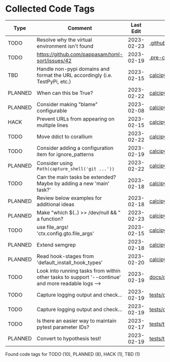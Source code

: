 # Collected Code Tags

| Type    | Comment                                                                                            | Last Edit   | Source File                                                                                                                                                                                                                  |
|---------|----------------------------------------------------------------------------------------------------|-------------|------------------------------------------------------------------------------------------------------------------------------------------------------------------------------------------------------------------------------|
| TODO    | Resolve why the virtual environment isn't found                                                    | 2023-02-23  | [.github/workflows/ci_pipeline.yml:63](https://github.com/KyleKing/calcipy/blame/0ec40573dd3ef43fc08333d88b2ec4a7337511a7/.github/workflows/ci_pipeline.yml#L63)                                                             |
| TODO    | https://github.com/pappasam/toml-sort/issues/42                                                    | 2023-02-19  | [.pre-commit-config.yaml:73](https://github.com/KyleKing/calcipy/blame/d95eb85ab7f6d45459ed7b3ff2dc99ae3c92fa61/.pre-commit-config.yaml#L72)                                                                                 |
| TBD     | Handle non-pypi domains and format the URL accordingly (i.e. TestPyPi, etc.)                       | 2023-02-15  | [calcipy/check_for_stale_packages/_check_for_stale_packages.py:173](https://github.com/KyleKing/calcipy/blame/a77ee851ac5c6631b011e8a3239b804e1290eba6/calcipy/check_for_stale_packages/_check_for_stale_packages.py#L176)   |
| PLANNED | When can this be True?                                                                             | 2023-02-22  | [calcipy/cli.py:63](https://github.com/KyleKing/calcipy/blame/5d4a284623e935299a0cd75c15a03cbd723790c9/calcipy/cli.py#L63)                                                                                                   |
| PLANNED | Consider making "blame" configurable                                                               | 2023-02-08  | [calcipy/code_tag_collector/_collector.py:190](https://github.com/KyleKing/calcipy/blame/36798d3196b2e161c1c9085f2536f77f12c7ed23/calcipy/code_tag_collector/_collector.py#L193)                                             |
| HACK    | Prevent URLs from appearing on multiple lines                                                      | 2023-02-15  | [calcipy/code_tag_collector/_collector.py:227](https://github.com/KyleKing/calcipy/blame/f33a80e423c18b742d2b8c3fb73e2481e66d4afe/calcipy/code_tag_collector/_collector.py#L230)                                             |
| TODO    | Move ddict to corallium                                                                            | 2023-02-22  | [calcipy/dot_dict/_dot_dict.py:3](https://github.com/KyleKing/calcipy/blame/5d4a284623e935299a0cd75c15a03cbd723790c9/calcipy/dot_dict/_dot_dict.py#L3)                                                                       |
| TODO    | Consider adding a configuration item for ignore_patterns                                           | 2023-02-19  | [calcipy/file_search.py:82](https://github.com/KyleKing/calcipy/blame/e6bc0415e3bf6a6df5a9d808ce0e89d0f2c5df9e/calcipy/file_search.py#L82)                                                                                   |
| PLANNED | Consider using `Path(capture_shell('git ...'))`                                                    | 2023-02-22  | [calcipy/invoke_helpers.py:46](https://github.com/KyleKing/calcipy/blame/5d4a284623e935299a0cd75c15a03cbd723790c9/calcipy/invoke_helpers.py#L46)                                                                             |
| TODO    | Can the main tasks be extended? Maybe by adding a new 'main' task?'                                | 2023-02-18  | [calcipy/tasks/all_tasks.py:83](https://github.com/KyleKing/calcipy/blame/daf718e8a0cf8835e04d85f9fe5e35898afed140/calcipy/tasks/all_tasks.py#L69)                                                                           |
| PLANNED | Review below examples for additional ideas                                                         | 2023-02-18  | [calcipy/tasks/all_tasks.py:132](https://github.com/KyleKing/calcipy/blame/902598982f9ae03701c7768488039b2291b5b80c/calcipy/tasks/all_tasks.py#L63)                                                                          |
| PLANNED | Make "which $(..) >> /dev/null && " a function?                                                    | 2023-02-23  | [calcipy/tasks/cl.py:48](https://github.com/KyleKing/calcipy/blame/4791f9c68484bb3c682ac0d050516089dbe22012/calcipy/tasks/cl.py#L48)                                                                                         |
| TODO    | use file_args! 'ctx.config.gto.file_args'                                                          | 2023-02-15  | [calcipy/tasks/lint.py:40](https://github.com/KyleKing/calcipy/blame/6e4cb15bd1cdff319a384ef1ef1953bc1bfd41e0/calcipy/tasks/lint.py#L37)                                                                                     |
| PLANNED | Extend semgrep                                                                                     | 2023-02-18  | [calcipy/tasks/lint.py:102](https://github.com/KyleKing/calcipy/blame/c6f79b9e2f60a1812b9c7ed44b098a1809340738/calcipy/tasks/lint.py#L68)                                                                                    |
| PLANNED | Read hook-stages from 'default_install_hook_types'                                                 | 2023-02-20  | [calcipy/tasks/lint.py:147](https://github.com/KyleKing/calcipy/blame/fbeaa35ab0a3d7fb7c4dde66bde6aa5edef183a6/calcipy/tasks/lint.py#L149)                                                                                   |
| TODO    | Look into running tasks from within other tasks to support '--continue' and more readable logs --> | 2023-02-19  | [docs/docs/MIGRATION.md:112](https://github.com/KyleKing/calcipy/blame/d95eb85ab7f6d45459ed7b3ff2dc99ae3c92fa61/docs/docs/MIGRATION.md#L42)                                                                                  |
| TODO    | Capture logging output and check...                                                                | 2023-02-19  | [tests/check_for_stale_packages/test_check_for_stale_packages.py:63](https://github.com/KyleKing/calcipy/blame/a8b69e7b04d9b15eabff8897f2de7703898c2afc/tests/check_for_stale_packages/test_check_for_stale_packages.py#L63) |
| TODO    | Capture logging output and check...                                                                | 2023-02-19  | [tests/check_for_stale_packages/test_check_for_stale_packages.py:87](https://github.com/KyleKing/calcipy/blame/3f42ad855eb7024ff48af35d496633a87d4a14ac/tests/check_for_stale_packages/test_check_for_stale_packages.py#L26) |
| TODO    | Is there an easier way to maintain pytest parameter IDs?                                           | 2023-02-17  | [tests/tasks/test_test.py:13](https://github.com/KyleKing/calcipy/blame/785b9d1c3afda6fc5a2e46f2bc7d41ed2614da09/tests/tasks/test_test.py#L11)                                                                               |
| PLANNED | Convert to hypothesis test!                                                                        | 2023-02-19  | [tests/test_dot_dict.py:9](https://github.com/KyleKing/calcipy/blame/3f42ad855eb7024ff48af35d496633a87d4a14ac/tests/test_dot_dict.py#L9)                                                                                     |

Found code tags for TODO (10), PLANNED (8), HACK (1), TBD (1)

<!-- calcipy_skip_tags -->

